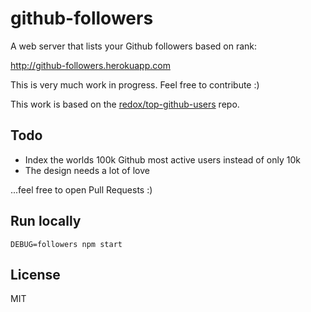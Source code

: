 # github-followers

A web server that lists your Github followers based on rank:

http://github-followers.herokuapp.com

This is very much work in progress. Feel free to contribute :)

This work is based on the
[redox/top-github-users](https://github.com/redox/top-github-users) repo.

## Todo

- Index the worlds 100k Github most active users instead of only 10k
- The design needs a lot of love

...feel free to open Pull Requests :)

## Run locally

```
DEBUG=followers npm start
```

## License

MIT
